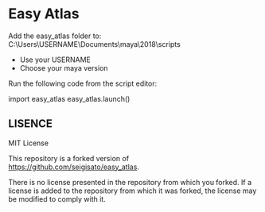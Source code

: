 # Easy Atlas

Add the easy_atlas folder to: C:\Users\USERNAME\Documents\maya\2018\scripts
* Use your USERNAME
* Choose your maya version

Run the following code from the script editor:

import easy_atlas
easy_atlas.launch()


## LISENCE

MIT License

This repository is a forked version of https://github.com/seigisato/easy_atlas.

There is no license presented in the repository from which you forked.
If a license is added to the repository from which it was forked, the license may be modified to comply with it.
